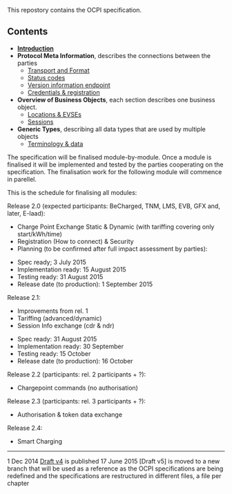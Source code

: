 This repostory contains the OCPI specification.

## Contents

 * [__Introduction__](introduction.md)
 * __Protocol Meta Information__, describes the connections between the parties
   - [Transport and Format](transport_and_format.md)
   - [Status codes](status_codes.md)
   - [Version information endpoint](version_information_endpoint.md)
   - [Credentials & registration](credentials.md)
 * __Overview of Business Objects__, each section describes one business object.
   - [Locations & EVSEs](bo_locations_and_evses.md)
   - [Sessions](bo_sessions.md)
 * __Generic Types__, describing all data types that are used by multiple objects
   - [Terminology & data](terminology.md)

<!--
Will be added lated:
* [6. Evse commands.md](commands.md)
* [7. Token broadcast between MSP and CPO.md](tokens.md)
* [9. Smart charging.md](smart_charging.md)
-->

The specification will be finalised module-by-module. Once a module is finalised it will be implemented and tested by the parties cooperating on the specification. The finalisation work for the following module will commence in parellel.

This is the schedule for finalising all modules:

Release 2.0 (expected participants: BeCharged, TNM, LMS, EVB, GFX and, later, E-laad):
- Charge Point Exchange Static & Dynamic (with tariffing covering only start/kWh/time)
- Registration (How to connect) & Security
- Planning (to be confirmed after full impact assessment by parties):
* Spec ready; 3 July 2015
* Implementation ready: 15 August 2015
* Testing ready: 31 August 2015
* Release date (to production): 1 September 2015

Release 2.1:
- Improvements from rel. 1
- Tariffing (advanced/dynamic)
- Session Info exchange (cdr & ndr)
* Spec ready: 31 August 2015
* Implementation ready: 30 September
* Testing ready: 15 October
* Release date (to production): 16 October

Release 2.2 (participants: rel. 2 participants + ?):
- Chargepoint commands (no authorisation)

Release 2.3 (participants: rel. 3 participants + ?):
- Authorisation & token data exchange

Release 2.4:
- Smart Charging


----
1 Dec 2014 [Draft v4](releases/OCPI-Draftv4.pdf) is published
17 June 2015 [Draft v5] is moved to a new branch that will be used as a reference as the OCPI specifications are being redefined and the specifications are restructured in different files, a file per chapter

